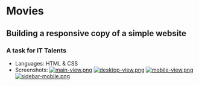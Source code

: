 # Movies

## Building a responsive copy of a simple website

### A task for IT Talents
- Languages: HTML & CSS
- Screenshots:
  [![main-view.png](https://i.postimg.cc/DZqQSkt6/main-view.png)](https://postimg.cc/r0wRHbyR)
  [![desktop-view.png](https://i.postimg.cc/xTsvJPFw/desktop-view.png)](https://postimg.cc/56CYD8Jg)
  [![mobile-view.png](https://i.postimg.cc/KzyBSpRM/mobile-view.png)](https://postimg.cc/SXDJcrLS)
  [![sidebar-mobile.png](https://i.postimg.cc/SRS9jXLQ/sidebar-mobile.png)](https://postimg.cc/YGP0sCyT)

